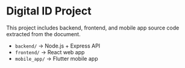 # Digital ID Project

This project includes backend, frontend, and mobile app source code extracted from the document.

- `backend/` → Node.js + Express API
- `frontend/` → React web app
- `mobile_app/` → Flutter mobile app
